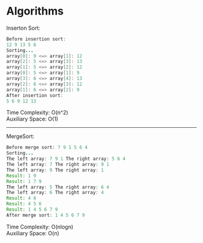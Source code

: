 # Algorithms
Inserton Sort:
```java
Before insertion sort:
12 9 13 5 6 
Sorting...
array[0]: 9 <=> array[1]: 12
array[2]: 5 <=> array[3]: 13
array[1]: 5 <=> array[2]: 12
array[0]: 5 <=> array[1]: 9
array[3]: 6 <=> array[4]: 13
array[2]: 6 <=> array[3]: 12
array[1]: 6 <=> array[2]: 9
After insertion sort:
5 6 9 12 13 
```
Time Complexity: O(n^2)  
Auxiliary Space: O(1)  

---  

MergeSort:  
```java
Before merge sort: 7 9 1 5 6 4 
Sorting...
The left array: 7 9 1 The right array: 5 6 4 
The left array: 7 The right array: 9 1 
The left array: 9 The right array: 1 
Result: 1 9 
Result: 1 7 9 
The left array: 5 The right array: 6 4 
The left array: 6 The right array: 4 
Result: 4 6 
Result: 4 5 6 
Result: 1 4 5 6 7 9 
After merge sort: 1 4 5 6 7 9 
```   
Time Complexity: O(nlogn)  
Auxiliary Space: O(n)  